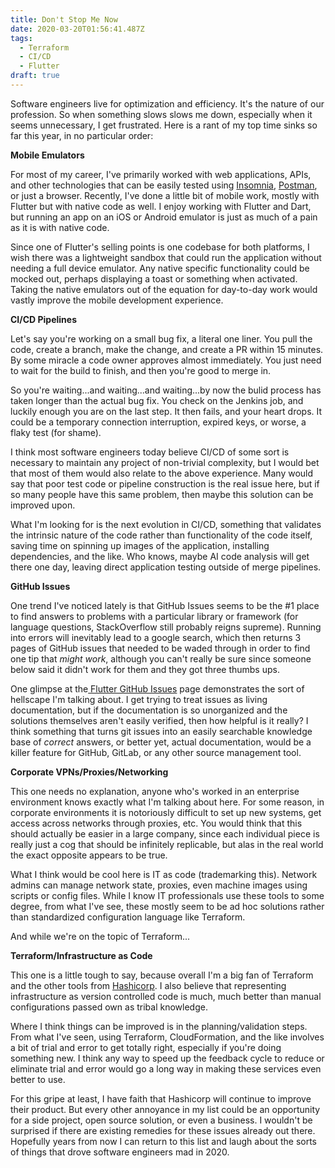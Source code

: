```yaml
---
title: Don't Stop Me Now
date: 2020-03-20T01:56:41.487Z
tags:
  - Terraform
  - CI/CD
  - Flutter
draft: true
---
```

Software engineers live for optimization and efficiency. It's the nature of our profession. So when something slows slows me down, especially when it seems unnecessary, I get frustrated.  Here is a rant of my top time sinks so far this year, in no particular order:

**Mobile Emulators**

For most of my career, I've primarily worked with web applications, APIs, and other technologies that can be easily tested using [Insomnia](https://insomnia.rest/), [Postman](https://www.postman.com/), or just a browser.  Recently, I've done a little bit of mobile work, mostly with Flutter but with native code as well.  I enjoy working with Flutter and Dart, but running an app on an iOS or Android emulator is just as much of a pain as it is with native code.  

Since one of Flutter's selling points is one codebase for both platforms, I wish there was a lightweight sandbox that could run the application without needing a full device emulator.  Any native specific functionality could be mocked out, perhaps displaying a toast or something when activated.  Taking the native emulators out of the equation for day-to-day work would vastly improve the mobile development experience.

**CI/CD Pipelines**

Let's say you're working on a small bug fix, a literal one liner.  You pull the code, create a branch, make the change, and create a PR within 15 minutes.  By some miracle a code owner approves almost immediately.  You just need to wait for the build to finish, and then you're good to merge in.

So you're waiting...and waiting...and waiting...by now the bulid process has taken longer than the actual bug fix.  You check on the Jenkins job, and luckily enough you are on the last step. It then fails, and your heart drops.  It could be a temporary connection interruption, expired keys, or worse, a flaky test (for shame).

I think most software engineers today believe CI/CD of some sort is necessary to maintain any project of non-trivial complexity, but I would bet that most of them would also relate to the above experience.  Many would say that poor test code or pipeline construction is the real issue here, but if so many people have this same problem, then maybe this solution can be improved upon.  

What I'm looking for is the next evolution in CI/CD, something that validates the intrinsic nature of the code rather than functionality of the code itself, saving time on spinning up images of the application, installing dependencies, and the like.  Who knows, maybe AI code analysis will get there one day, leaving direct application testing outside of merge pipelines.

**GitHub Issues**

One trend I've noticed lately is that GitHub Issues seems to be the #1 place to find answers to problems with a particular library or framework (for language questions, StackOverflow still probably reigns supreme).  Running into errors will inevitably lead to a google search, which then returns 3 pages of GitHub issues that needed to be waded through in order to find one tip that _might work_, although you can't really be sure since someone below said it didn't work for them and they got three thumbs ups.

One glimpse at the[ Flutter GitHub Issues](https://github.com/flutter/flutter/issues) page demonstrates the sort of hellscape I'm talking about.  I get trying to treat issues as living documentation, but if the documentation is so unorganized and the solutions themselves aren't easily verified, then how helpful is it really?  I think something that turns git issues into an easily searchable knowledge base of _correct_ answers, or better yet, actual documentation, would be a killer feature for GitHub, GitLab, or any other source management tool.

**Corporate VPNs/Proxies/Networking**

This one needs no explanation, anyone who's worked in an enterprise environment knows exactly what I'm talking about here.  For some reason, in corporate environments it is notoriously difficult to set up new systems, get access across networks through proxies, etc.  You would think that this should actually be easier in a large company, since each individual piece is really just a cog that should be infinitely replicable, but alas in the real world the exact opposite appears to be true.

What I think would be cool here is IT as code (trademarking this).  Network admins can manage network state, proxies, even machine images using scripts or config files.  While I know IT professionals use these tools to some degree, from what I've see, these mostly seem to be ad hoc solutions rather than standardized configuration language like Terraform.

And while we're on the topic of Terraform...

**Terraform/Infrastructure as Code**

This one is a little tough to say, because overall I'm a big fan of Terraform and the other tools from [Hashicorp](https://www.hashicorp.com/).  I also believe that representing infrastructure as version controlled code is much, much better than manual configurations passed own as tribal knowledge.  

Where I think things can be improved is in the planning/validation steps.  From what I've seen, using Terraform, CloudFormation, and the like involves a bit of trial and error to get totally right, especially if you're doing something new.  I think any way to speed up the feedback cycle to reduce or eliminate trial and error would go a long way in making these services even better to use.  

For this gripe at least, I have faith that Hashicorp will continue to improve their product.  But every other annoyance in my list could be an opportunity for a side project, open source solution, or even a business.  I wouldn't be surprised if there are existing remedies for these issues already out there.  Hopefully years from now I can return to this list and laugh about the sorts of things that drove software engineers mad in 2020.
